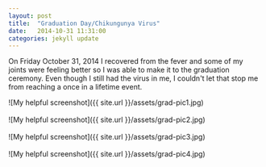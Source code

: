 ```yaml
---
layout: post
title:  "Graduation Day/Chikungunya Virus"
date:   2014-10-31 11:31:00
categories: jekyll update
---
```


On Friday October 31, 2014 I recovered from the fever and some of my joints were feeling better so I was able to make it to the 
graduation ceremony. Even though I still had the virus in me, I couldn't let that stop me from reaching a once in a lifetime event.

![My helpful screenshot]({{ site.url }}/assets/grad-pic1.jpg)
<br/><br/>
![My helpful screenshot]({{ site.url }}/assets/grad-pic2.jpg)
<br/><br/>
![My helpful screenshot]({{ site.url }}/assets/grad-pic3.jpg)
<br/><br/>
![My helpful screenshot]({{ site.url }}/assets/grad-pic4.jpg)